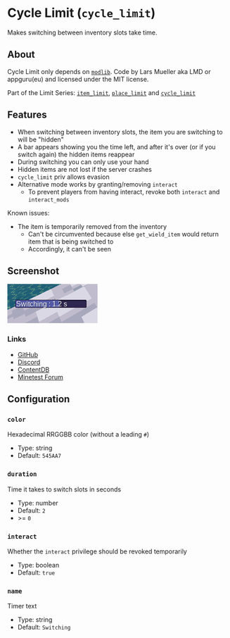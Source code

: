 # Cycle Limit (`cycle_limit`)

Makes switching between inventory slots take time.

## About

Cycle Limit only depends on [`modlib`](https://github.com/appgurueu/modlib). Code by Lars Mueller aka LMD or appguru(eu) and licensed under the MIT license.

Part of the Limit Series: [`item_limit`](https://github.com/appgurueu/item_limit), [`place_limit`](https://github.com/appgurueu/place_limit) and [`cycle_limit`](https://github.com/appgurueu/cycle_limit)

## Features

* When switching between inventory slots, the item you are switching to will be "hidden"
* A bar appears showing you the time left, and after it's over (or if you switch again) the hidden items reappear
* During switching you can only use your hand
* Hidden items are not lost if the server crashes
* `cycle_limit` priv allows evasion
* Alternative mode works by granting/removing `interact`
  * To prevent players from having interact, revoke both `interact` and `interact_mods`

Known issues:

* The item is temporarily removed from the inventory
  * Can't be circumvented because else `get_wield_item` would return item that is being switched to
  * Accordingly, it can't be seen

## Screenshot

![Screenshot](screenshot.png)

### Links

* [GitHub](https://github.com/appgurueu/cycle_limit)
* [Discord](https://discordapp.com/invite/ysP74by)
* [ContentDB](https://content.minetest.net/packages/LMD/cycle_limit)
* [Minetest Forum](https://forum.minetest.net/viewtopic.php?f=9&t=24614)

## Configuration

<!--modlib:conf:2-->
### `color`

Hexadecimal RRGGBB color (without a leading `#`)

* Type: string
* Default: `545AA7`

### `duration`

Time it takes to switch slots in seconds

* Type: number
* Default: `2`
* &gt;= `0`

### `interact`

Whether the `interact` privilege should be revoked temporarily

* Type: boolean
* Default: `true`

### `name`

Timer text

* Type: string
* Default: `Switching`
<!--modlib:conf-->